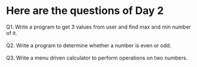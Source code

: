 # Here are the questions of Day 2

Q1. Write a program to get 3 values from user and find max and min number of it.<br><br>
Q2. Write a program to determine whether a number is even or odd.<br><br>
Q3. Write a menu driven calculator to perform operations on two numbers.
